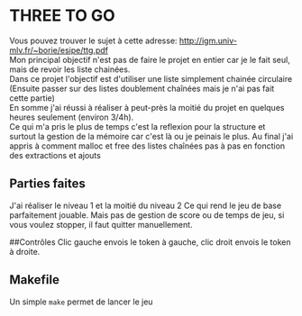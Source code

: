 # THREE TO GO
Vous pouvez trouver le sujet à cette adresse: http://igm.univ-mlv.fr/~borie/esipe/ttg.pdf<br>
Mon principal objectif n'est pas de faire le projet en entier car je le fait seul, mais de revoir les liste chainées.<br>
Dans ce projet l'objectif est d'utiliser une liste simplement chainée circulaire (Ensuite passer sur des listes doublement chaînées mais je n'ai pas fait cette partie)<br>
En somme j'ai réussi à réaliser à peut-près la moitié du projet en quelques heures seulement (environ 3/4h). <br>
Ce qui m'a pris le plus de temps c'est la reflexion pour la structure et surtout la gestion de la mémoire car c'est là ou je peinais le plus. Au final 
j'ai appris à comment malloc et free des listes chaînées pas à pas en fonction des extractions et ajouts

## Parties faites
J'ai réaliser le niveau 1 et la moitié du niveau 2
Ce qui rend le jeu de base parfaitement jouable.
Mais pas de gestion de score ou de temps de jeu, si vous voulez stopper, il faut quitter manuellement.

##Contrôles
Clic gauche envois le token à gauche, clic droit envois le token à droite.

## Makefile 
Un simple `make` permet de lancer le jeu


